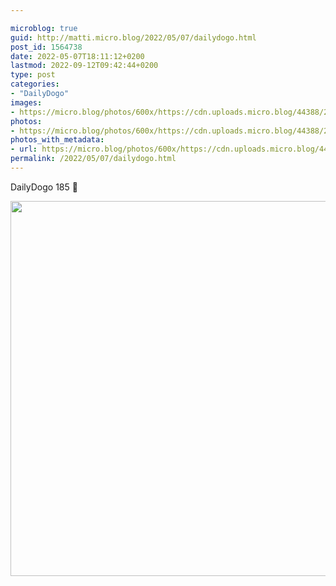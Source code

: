 ```yaml
---

microblog: true
guid: http://matti.micro.blog/2022/05/07/dailydogo.html
post_id: 1564738
date: 2022-05-07T18:11:12+0200
lastmod: 2022-09-12T09:42:44+0200
type: post
categories:
- "DailyDogo"
images:
- https://micro.blog/photos/600x/https://cdn.uploads.micro.blog/44388/2022/611612922e.jpg
photos:
- https://micro.blog/photos/600x/https://cdn.uploads.micro.blog/44388/2022/611612922e.jpg
photos_with_metadata:
- url: https://micro.blog/photos/600x/https://cdn.uploads.micro.blog/44388/2022/611612922e.jpg
permalink: /2022/05/07/dailydogo.html
---
```

DailyDogo 185 🐶

<img src="https://micro.blog/photos/600x/https://blog.martin-haehnel.de/uploads/2022/611612922e.jpg" width="600" height="600" alt="" />
